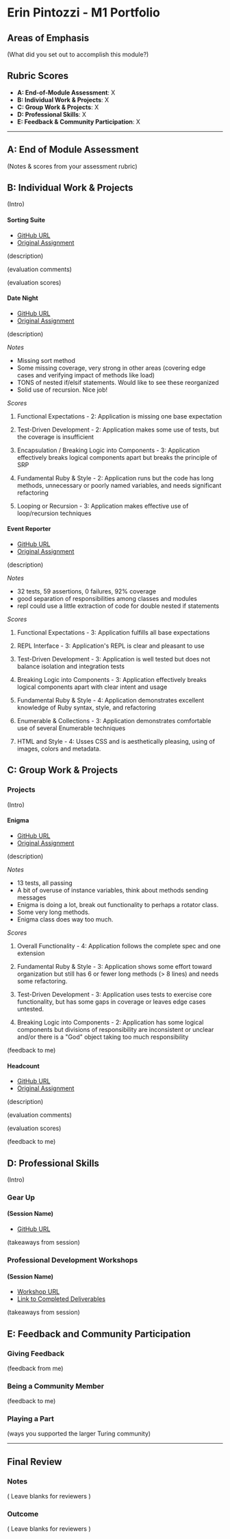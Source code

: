 # Erin Pintozzi - M1 Portfolio

## Areas of Emphasis

(What did you set out to accomplish this module?)

## Rubric Scores

* **A: End-of-Module Assessment**: X
* **B: Individual Work & Projects**: X
* **C: Group Work & Projects**: X
* **D: Professional Skills**: X
* **E: Feedback & Community Participation**: X

-----------------------

## A: End of Module Assessment

(Notes & scores from your assessment rubric)


## B: Individual Work & Projects

(Intro)

#### Sorting Suite

* [GitHub URL](https://github.com/epintozzi/sorting_suite)
* [Original Assignment](https://github.com/turingschool/curriculum/blob/67df787e17e66bb446af2e10c4c6e72b3d41579b/source/projects/sorting_suite.markdown)

(description)

(evaluation comments)

(evaluation scores)

#### Date Night

* [GitHub URL](https://github.com/epintozzi/date_night)
* [Original Assignment](https://github.com/turingschool/curriculum/blob/master/source/projects/date_night.markdown)

(description)

*Notes*
* Missing sort method
* Some missing coverage, very strong in other areas (covering edge cases and verifying impact of methods like load)
* TONS of nested if/elsif statements. Would like to see these reorganized
* Solid use of recursion. Nice job!

*Scores*
<br/>
1. Functional Expectations - 2: Application is missing one base expectation

2. Test-Driven Development - 2: Application makes some use of tests, but the coverage is insufficient

3. Encapsulation / Breaking Logic into Components - 3: Application effectively breaks logical components apart but breaks the principle of SRP

4. Fundamental Ruby & Style - 2: Application runs but the code has long methods, unnecessary or poorly named variables, and needs significant refactoring

5. Looping or Recursion - 3: Application makes effective use of loop/recursion techniques


#### Event Reporter

* [GitHub URL](https://github.com/epintozzi/event_reporter)
* [Original Assignment](https://github.com/turingschool/curriculum/blob/master/source/projects/event_reporter.markdown)

(description)

*Notes*
* 32 tests, 59 assertions, 0 failures, 92% coverage
* good separation of responsibilities among classes and modules
* repl could use a little extraction of code for double nested if statements

*Scores*
<br/>
1. Functional Expectations - 3: Application fulfills all base expectations

2. REPL Interface - 3: Application's REPL is clear and pleasant to use

3. Test-Driven Development - 3: Application is well tested but does not balance isolation and integration tests

4. Breaking Logic into Components - 3: Application effectively breaks logical components apart with clear intent and usage

5. Fundamental Ruby & Style - 4: Application demonstrates excellent knowledge of Ruby syntax, style, and refactoring

6. Enumerable & Collections - 3: Application demonstrates comfortable use of several Enumerable techniques

7. HTML and Style - 4: Usses CSS and is aesthetically pleasing, using of images, colors and metadata.

## C: Group Work & Projects

### Projects

(Intro)

#### Enigma

* [GitHub URL](https://github.com/epintozzi/enigma-1)
* [Original Assignment](https://github.com/turingschool/curriculum/blob/master/source/projects/enigma.markdown)

(description)

*Notes*
* 13 tests, all passing
* A bit of overuse of instance variables, think about methods sending messages
* Enigma is doing a lot, break out functionality to perhaps a rotator class.
* Some very long methods.
* Enigma class does way too much.

*Scores*
<br/>
1. Overall Functionality - 4: Application follows the complete spec and one extension

2. Fundamental Ruby & Style - 3: Application shows some effort toward organization but still has 6 or fewer long methods (> 8 lines) and needs some refactoring.

3. Test-Driven Development - 3: Application uses tests to exercise core functionality, but has some gaps in coverage or leaves edge cases untested.

4. Breaking Logic into Components - 2: Application has some logical components but divisions of responsibility are inconsistent or unclear and/or there is a "God" object taking too much responsibility

(feedback to me)

#### Headcount

* [GitHub URL](https://github.com/dshinzie/headcount/)
* [Original Assignment](https://github.com/turingschool/curriculum/blob/master/source/projects/headcount.markdown)

(description)

(evaluation comments)

(evaluation scores)

(feedback to me)

## D: Professional Skills
(Intro)

### Gear Up
#### (Session Name)

* [GitHub URL]()

(takeaways from session)


### Professional Development Workshops
#### (Session Name)

* [Workshop URL]()
* [Link to Completed Deliverables]()

(takeaways from session)

## E: Feedback and Community Participation

### Giving Feedback

(feedback from me)

### Being a Community Member

(feedback to me)

### Playing a Part

(ways you supported the larger Turing community)

------------------

## Final Review

### Notes

( Leave blanks for reviewers )

### Outcome

( Leave blanks for reviewers )
